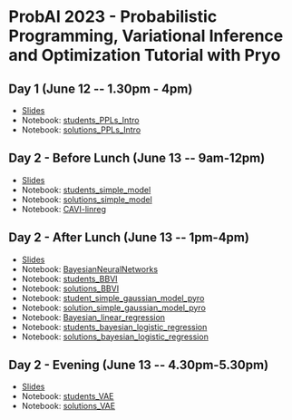 # ProbAI 2023 - Probabilistic Programming, Variational Inference and Optimization Tutorial with Pryo


## Day 1 (June 12 -- 1.30pm - 4pm)

* [Slides](https://github.com/PGM-Lab/2023-ProbAI/raw/python/Day1/probAI-day1.pdf)
* Notebook: [students_PPLs_Intro](https://colab.research.google.com/github/PGM-Lab/2023-ProbAI/blob/main/Day1/notebooks/students_PPLs_Intro.ipynb)
* Notebook: [solutions_PPLs_Intro](https://colab.research.google.com/github/PGM-Lab/2023-ProbAI/blob/main/Day1/notebooks/solutions_PPLs_Intro.ipynb)


## Day 2 - Before Lunch (June 13 -- 9am-12pm)
* [Slides](https://github.com/PGM-Lab/2023-ProbAI/raw/main/Day2-BeforeLunch/probAI-day2_before_lunch.pdf)
* Notebook: [students_simple_model](https://colab.research.google.com/github/PGM-Lab/2023-ProbAI/blob/main/Day2-BeforeLunch/notebooks/students_simple_model.ipynb)
* Notebook: [solutions_simple_model](https://colab.research.google.com/github/PGM-Lab/2023-ProbAI/blob/main/Day2-BeforeLunch/notebooks/solution_simple_model.ipynb)
* Notebook: [CAVI-linreg](https://colab.research.google.com/github/PGM-Lab/2023-ProbAI/blob/main/Day2-BeforeLunch/notebooks/CAVI-linreg.ipynb)


## Day 2 - After Lunch (June 13 -- 1pm-4pm)
* [Slides](https://github.com/PGM-Lab/2023-ProbAI/raw/main/Day2-AfterLunch/probAI-day2_after_lunch.pdf)
* Notebook: [BayesianNeuralNetworks](https://colab.research.google.com/github/PGM-Lab/2023-ProbAI/blob/main/Day2-AfterLunch/notebooks/BayesianNeuralNetworks.ipynb)
* Notebook: [students_BBVI](https://colab.research.google.com/github/PGM-Lab/2023-ProbAI/blob/main/Day2-AfterLunch/notebooks/students_BBVI.ipynb)
* Notebook: [solutions_BBVI](https://colab.research.google.com/github/PGM-Lab/2023-ProbAI/blob/main/Day2-AfterLunch/notebooks/solutions_BBVI.ipynb)
* Notebook: [student_simple_gaussian_model_pyro](https://colab.research.google.com/github/PGM-Lab/2023-ProbAI/blob/main/Day2-AfterLunch/notebooks/student_simple_gaussian_model_pyro.ipynb)
* Notebook: [solution_simple_gaussian_model_pyro](https://colab.research.google.com/github/PGM-Lab/2023-ProbAI/blob/main/Day2-AfterLunch/notebooks/solution_simple_gaussian_model_pyro.ipynb)
* Notebook: [Bayesian_linear_regression](https://colab.research.google.com/github/PGM-Lab/2023-ProbAI/blob/main/Day2-AfterLunch/notebooks/bayesian_linear_regression.ipynb)
* Notebook: [students_bayesian_logistic_regression](https://colab.research.google.com/github/PGM-Lab/2023-ProbAI/blob/main/Day2-AfterLunch/notebooks/students_bayesian_logistic_regression.ipynb)
* Notebook: [solutions_bayesian_logistic_regression](https://colab.research.google.com/github/PGM-Lab/2023-ProbAI/blob/main/Day2-AfterLunch/notebooks/solutions_bayesian_logistic_regression.ipynb)


## Day 2 - Evening (June 13 -- 4.30pm-5.30pm)
* [Slides](https://github.com/PGM-Lab/2023-ProbAI/raw/main/Day2-Evening/probAI-day2_evening.pdf)
* Notebook: [students_VAE](https://colab.research.google.com/github/PGM-Lab/2023-ProbAI/blob/main/Day2-Evening/notebooks/students_VAE.ipynb)
* Notebook: [solutions_VAE](https://colab.research.google.com/github/PGM-Lab/2023-ProbAI/blob/main/Day2-Evening/notebooks/solutions_VAE.ipynb)
